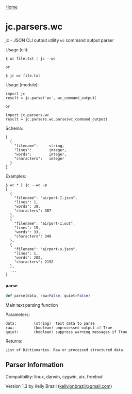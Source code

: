 [Home](https://kellyjonbrazil.github.io/jc/)
<a id="jc.parsers.wc"></a>

# jc.parsers.wc

jc - JSON CLI output utility `wc` command output parser

Usage (cli):

    $ wc file.txt | jc --wc

    or

    $ jc wc file.txt

Usage (module):

    import jc
    result = jc.parse('wc', wc_command_output)

    or

    import jc.parsers.wc
    result = jc.parsers.wc.parse(wc_command_output)

Schema:

    [
      {
        "filename":     string,
        "lines":        integer,
        "words":        integer,
        "characters":   integer
      }
    ]

Examples:

    $ wc * | jc --wc -p
    [
      {
        "filename": "airport-I.json",
        "lines": 1,
        "words": 30,
        "characters": 307
      },
      {
        "filename": "airport-I.out",
        "lines": 15,
        "words": 33,
        "characters": 348
      },
      {
        "filename": "airport-s.json",
        "lines": 1,
        "words": 202,
        "characters": 2152
      },
      ...
    ]

<a id="jc.parsers.wc.parse"></a>

#### parse

```python
def parse(data, raw=False, quiet=False)
```

Main text parsing function

Parameters:

    data:        (string)  text data to parse
    raw:         (boolean) unprocessed output if True
    quiet:       (boolean) suppress warning messages if True

Returns:

    List of Dictionaries. Raw or processed structured data.

## Parser Information
Compatibility:  linux, darwin, cygwin, aix, freebsd

Version 1.3 by Kelly Brazil (kellyjonbrazil@gmail.com)
